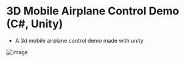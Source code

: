 # 3D Mobile Airplane Control Demo (C#, Unity)
- A 3d mobile airplane control demo made with unity

![image](https://user-images.githubusercontent.com/60242731/158487800-f0a7ba5a-5418-4c75-b59f-f96c8fde4274.png)
